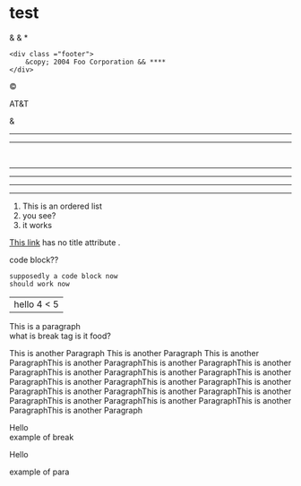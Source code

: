 # test
& &
*

	<div class ="footer">
		&copy; 2004 Foo Corporation && ****
	</div>


&copy;

AT&T

&amp;

***

<hr />
<br />

* * *

*****

- - -

------

1. This is an ordered list
2. you see?
99. it works

[This link](http://images.google.com/images?num=30&q=larry+bird) has no title attribute .

code block??
    
    supposedly a code block now
    should work now

<table>
	<tr>
		<td>hello 4 < 5</td>
	</tr>
<table>  
  
This is a paragraph  
what is break tag is it food?
  
    
This is another Paragraph This is another Paragraph This is another ParagraphThis is another ParagraphThis is another ParagraphThis is another ParagraphThis is another ParagraphThis is another ParagraphThis is another ParagraphThis is another ParagraphThis is another ParagraphThis is another ParagraphThis is another ParagraphThis is another ParagraphThis is another ParagraphThis is another ParagraphThis is another ParagraphThis is another ParagraphThis is another Paragraph
  
    
Hello   
example of break

Hello

example of para
